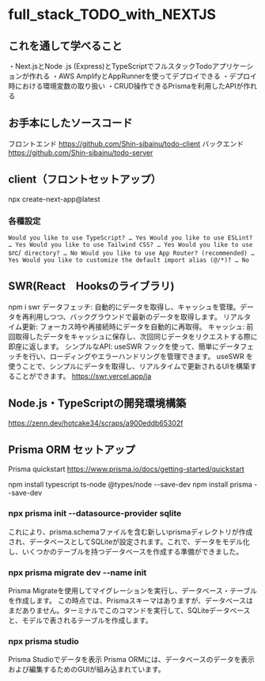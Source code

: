 # full_stack_TODO_with_NEXTJS

## これを通して学べること
・Next.jsとNode .js (Express)とTypeScriptでフルスタックTodoアプリケーションが作れる
・AWS AmplifyとAppRunnerを使ってデプロイできる
・デプロイ時における環境変数の取り扱い
・CRUD操作できるPrismaを利用したAPIが作れる

## お手本にしたソースコード
フロントエンド
https://github.com/Shin-sibainu/todo-client
バックエンド
https://github.com/Shin-sibainu/todo-server

## client（フロントセットアップ）
npx create-next-app@latest

### 各種設定

`Would you like to use TypeScript? … Yes
Would you like to use ESLint? … Yes
Would you like to use Tailwind CSS? … Yes
Would you like to use `src/` directory? … No
Would you like to use App Router? (recommended) … Yes
Would you like to customize the default import alias (@/*)? … No`

## SWR(React　Hooksのライブラリ)
npm i swr
データフェッチ: 自動的にデータを取得し、キャッシュを管理。データを再利用しつつ、バックグラウンドで最新のデータを取得します。
リアルタイム更新: フォーカス時や再接続時にデータを自動的に再取得。
キャッシュ: 前回取得したデータをキャッシュに保存し、次回同じデータをリクエストする際に即座に返します。
シンプルなAPI: useSWR フックを使って、簡単にデータフェッチを行い、ローディングやエラーハンドリングを管理できます。
useSWR を使うことで、シンプルにデータを取得し、リアルタイムで更新されるUIを構築することができます。
https://swr.vercel.app/ja


## Node.js・TypeScriptの開発環境構築
https://zenn.dev/hotcake34/scraps/a900eddb65302f

## Prisma ORM セットアップ
Prisma quickstart
https://www.prisma.io/docs/getting-started/quickstart

npm install typescript ts-node @types/node --save-dev
npm install prisma --save-dev

### npx prisma init --datasource-provider sqlite
これにより、prisma.schemaファイルを含む新しいprismaディレクトリが作成され、データベースとしてSQLiteが設定されます。これで、データをモデル化し、いくつかのテーブルを持つデータベースを作成する準備ができました。

### npx prisma migrate dev --name init
Prisma Migrateを使用してマイグレーションを実行し、データベース・テーブルを作成します。
この時点では、Prismaスキーマはありますが、データベースはまだありません。ターミナルでこのコマンドを実行して、SQLiteデータベースと、モデルで表されるテーブルを作成します。

### npx prisma studio
Prisma Studioでデータを表示
Prisma ORMには、データベースのデータを表示および編集するためのGUIが組み込まれています。
